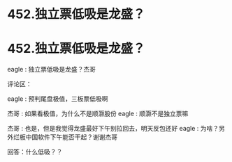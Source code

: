 # 452.独立票低吸是龙盛？

# 452.独立票低吸是龙盛？

eagle : 独立票低吸是龙盛？杰哥

评论区：

eagle : 预判尾盘极值，三板票低吸啊

杰哥 : 如果看极值，为什么不是顺灏股份 eagle : 顺灏不是独立票嘛

杰哥 : 也是，但是我觉得龙盛最好下午别拉回去，明天反包还好 eagle : 为啥？另外烂板中国软件下午能否干起？谢谢杰哥

回答：什么低吸？？
